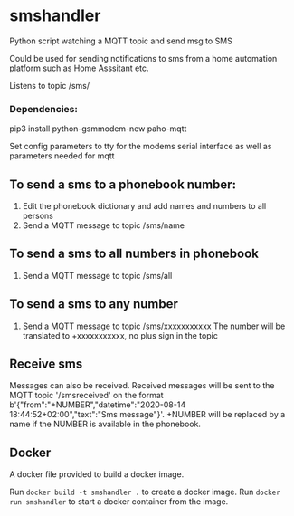 # smshandler
Python script watching a MQTT topic and send msg to SMS

Could be used for sending notifications to sms from a home automation platform such as Home Asssitant etc.

Listens to topic /sms/

### Dependencies:
pip3 install python-gsmmodem-new paho-mqtt

Set config parameters to tty for the modems serial interface as well as parameters needed for mqtt

## To send a sms to a phonebook number:
1. Edit the phonebook dictionary and add names and numbers to all persons
2. Send a MQTT message to topic /sms/name

## To send a sms to all numbers in phonebook 
1. Send a MQTT message to topic /sms/all

## To send a sms to any number
1. Send a MQTT message to topic /sms/xxxxxxxxxxx
The number will be translated to +xxxxxxxxxxx, no plus sign in the topic

## Receive sms 
Messages can also be received. Received messages will be sent to the MQTT topic '/smsreceived' on the format b'{"from":"+NUMBER","datetime":"2020-08-14 18:44:52+02:00","text":"Sms message"}'. +NUMBER will be replaced by a name if the NUMBER is available in the phonebook.


## Docker
A docker file provided to build a docker image.

Run `docker build -t smshandler .` to create a docker image.
Run `docker run smshandler` to start a docker container from the image.